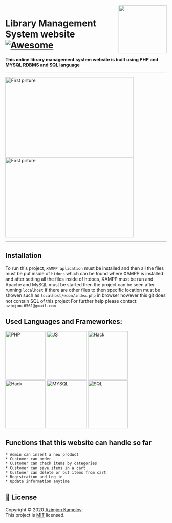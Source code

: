 <img src="https://github.com/mynameisone/Ecom/blob/master/images/Phoenix.png?raw=true" align="right" height="150"/>

# Library Management System website [![Awesome](https://cdn.rawgit.com/sindresorhus/awesome/d7305f38d29fed78fa85652e3a63e154dd8e8829/media/badge.svg)](https://github.com/sindresorhus/awesome#readme)

**This online library management system website is built using PHP and MYSQL RDBMS and SQL language**

---
<p float="left">
<img src="https://github.com/mynameisone/Main/blob/master/img/p62.PNG?raw=true" width = "400" height="250" alt="First pirture" /> 
<img src="https://github.com/mynameisone/Main/blob/master/img/p61.PNG?raw=true" width = "400" height="250" alt="First pirture" /> 
</p>

---

## Installation
To run this project, `XAMPP aplication` must be installed and then all the files must be put inside of `htdocs` which can be found where XAMPP is installed and after setting all the files inside of htdocs, XAMPP must be run and Apache and MySQL must be started then the project can be seen after running `localhost` if there are other files to then specific location must be showen such as `localhost/ecom/index.php` in browser however this git does not contain SQL of this project
For further help please contact: `azimjon.6561@gmail.com`

## Used Languages and Frameworkes: ##

<p float="left">
<img src="https://github.com/mynameisone/Main/blob/master/img/PHP.png?raw=true" width = "125" height="150" alt="PHP" />
<img src="https://github.com/mynameisone/Main/blob/master/img/js1.jpg?raw=true" width = "125" height="150" alt="JS" />
<img src="https://github.com/mynameisone/Main/blob/master/img/jquery.png?raw=true" width = "125" height="150" alt="Hack" />
<img src="https://github.com/mynameisone/Main/blob/master/img/HACK.png?raw=true" width = "125" height="150" alt="Hack" />
<img src="https://github.com/mynameisone/Main/blob/master/img/SQL.png?raw=true" width = "125" height="150" alt="MYSQL" />
<img src="https://github.com/mynameisone/Main/blob/master/img/M.png?raw=true" width = "125" height="150" alt="SQL" />
  
</p>

## Functions that this website can handle so far ##

    * Admin can insert a new product
    * Customer can order
    * Customer can check items by categories
    * Customer can save items in a cart
    * Customer can delete or but items from cart
    * Registration and Log in
    * Update information anytime


## 📝 License

Copyright © 2020 [Azimjon Kamolov](https://github.com/mynameisone).<br />
This project is [MIT](https://github.com/kefranabg/readme-md-generator/blob/master/LICENSE) licensed.

